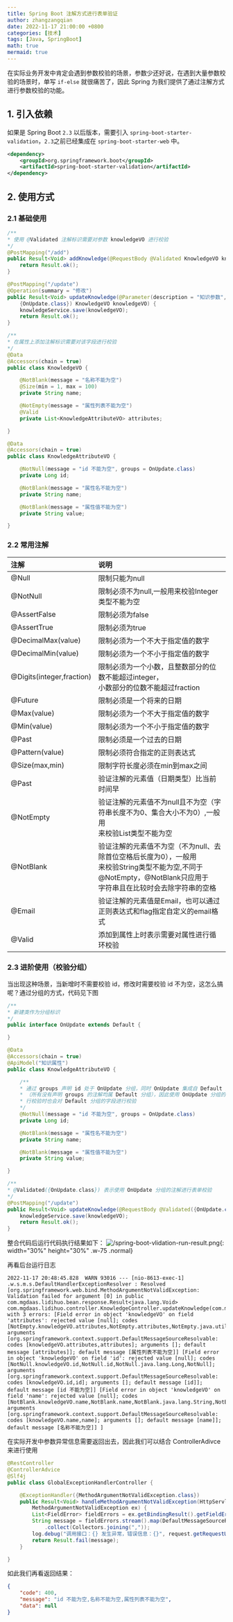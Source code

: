 ```yaml
---
title: Spring Boot 注解方式进行表单验证
author: zhangzangqian
date: 2022-11-17 21:00:00 +0800
categories: [技术]
tags: [Java, SpringBoot]
math: true
mermaid: true
---
```

在实际业务开发中肯定会遇到参数校验的场景，参数少还好说，在遇到大量参数校验的场景时，单写 `if-else` 就很痛苦了，因此 Spring 为我们提供了通过注解方式进行参数校验的功能。

## 1. 引入依赖

如果是 Spring Boot `2.3` 以后版本，需要引入 `spring-boot-starter-validation`，`2.3`之前已经集成在 `spring-boot-starter-web` 中。
```xml
<dependency>
    <groupId>org.springframework.boot</groupId>
    <artifactId>spring-boot-starter-validation</artifactId>
</dependency>
```

## 2. 使用方式
### 2.1 基础使用

```java
/**
* 使用 @Validated 注解标识需要对参数 knowledgeVO 进行校验
*/
@PostMapping("/add")
public Result<Void> addKnowledge(@RequestBody @Validated KnowledgeVO knowledgeVO) {
    return Result.ok();
}

@PostMapping("/update")
@Operation(summary = "修改")
public Result<Void> updateKnowledge(@Parameter(description = "知识参数", required = true) @RequestBody @Validated(
    {OnUpdate.class}) KnowledgeVO knowledgeVO) {
    knowledgeService.save(knowledgeVO);
    return Result.ok();
}

/**
* 在属性上添加注解标识需要对该字段进行校验
*/
@Data
@Accessors(chain = true)
public class KnowledgeVO {

    @NotBlank(message = "名称不能为空")
    @Size(min = 1, max = 100)
    private String name;

    @NotEmpty(message = "属性列表不能为空")
    @Valid
    private List<KnowledgeAttributeVO> attributes;

}

@Data
@Accessors(chain = true)
public class KnowledgeAttributeVO {

    @NotNull(message = "id 不能为空", groups = OnUpdate.class)
    private Long id;

    @NotBlank(message = "属性名不能为空")
    private String name;

    @NotBlank(message = "属性值不能为空")
    private String value;

}

```

### 2.2 常用注解

|注解|说明|
|:---|:------|
|@Null|	限制只能为null|
|@NotNull|	限制必须不为null,一般用来校验Integer类型不能为空|
|@AssertFalse|	限制必须为false|
|@AssertTrue|	限制必须为true|
|@DecimalMax(value)|	限制必须为一个不大于指定值的数字|
|@DecimalMin(value)|	限制必须为一个不小于指定值的数字|
|@Digits(integer,fraction)|	限制必须为一个小数，且整数部分的位数不能超过integer，<br/>小数部分的位数不能超过fraction|
|@Future|	限制必须是一个将来的日期|
|@Max(value)|	限制必须为一个不大于指定值的数字|
|@Min(value)|	限制必须为一个不小于指定值的数字|
|@Past|	限制必须是一个过去的日期|
|@Pattern(value)|	限制必须符合指定的正则表达式|
|@Size(max,min)|	限制字符长度必须在min到max之间|
|@Past|	验证注解的元素值（日期类型）比当前时间早|
|@NotEmpty|	验证注解的元素值不为null且不为空（字符串长度不为0、集合大小不为0）,一般用<br/>来校验List类型不能为空|
|@NotBlank|	验证注解的元素值不为空（不为null、去除首位空格后长度为0），一般用<br/>来校验String类型不能为空,不同于@NotEmpty，@NotBlank只应用于<br/>字符串且在比较时会去除字符串的空格|
|@Email|	验证注解的元素值是Email，也可以通过正则表达式和flag指定自定义的email格式|
|@Valid|添加到属性上时表示需要对属性进行循环校验|

### 2.3 进阶使用（校验分组）

当出现这种场景，当新增时不需要校验 id，修改时需要校验 id 不为空，这怎么搞呢？通过分组的方式，代码见下图
```java
/**
* 新建类作为分组标识
*/
public interface OnUpdate extends Default {

}

@Data
@Accessors(chain = true)
@ApiModel("知识属性")
public class KnowledgeAttributeVO {

    /**
    * 通过 groups 声明 id 处于 OnUpdate 分组，同时 OnUpdate 集成自 Default 接口
    * （所有没有声明 groups 的注解均属 Default 分组），因此使用 OnUpdate 分组的注解进
    * 行校验时也会对 Default 分组的字段进行校验
    */
    @NotNull(message = "id 不能为空", groups = OnUpdate.class)
    private Long id;

    @NotBlank(message = "属性名不能为空")
    private String name;

    @NotBlank(message = "属性值不能为空")
    private String value;

}

/**
* @Validated({OnUpdate.class}) 表示使用 OnUpdate 分组的注解进行表单校验
*/
@PostMapping("/update")
public Result<Void> updateKnowledge(@RequestBody @Validated({OnUpdate.class}) KnowledgeVO knowledgeVO) {
    knowledgeService.save(knowledgeVO);
    return Result.ok();
}
```

整合代码后运行代码执行结果如下：
![/spring-boot-vlidation-run-result.png](/assets/images/spring-boot-vlidation-run-result.png){: width="30%" height="30%" .w-75 .normal}

再看后台运行日志
```
2022-11-17 20:48:45.828  WARN 93016 --- [nio-8613-exec-1] .w.s.m.s.DefaultHandlerExceptionResolver : Resolved [org.springframework.web.bind.MethodArgumentNotValidException: Validation failed for argument [0] in public com.mgdaas.lidihuo.bean.response.Result<java.lang.Void> com.mgdaas.lidihuo.controller.KnowledgeController.updateKnowledge(com.mgdaas.lidihuo.bean.request.KnowledgeVO) with 3 errors: [Field error in object 'knowledgeVO' on field 'attributes': rejected value [null]; codes [NotEmpty.knowledgeVO.attributes,NotEmpty.attributes,NotEmpty.java.util.List,NotEmpty]; arguments [org.springframework.context.support.DefaultMessageSourceResolvable: codes [knowledgeVO.attributes,attributes]; arguments []; default message [attributes]]; default message [属性列表不能为空]] [Field error in object 'knowledgeVO' on field 'id': rejected value [null]; codes [NotNull.knowledgeVO.id,NotNull.id,NotNull.java.lang.Long,NotNull]; arguments [org.springframework.context.support.DefaultMessageSourceResolvable: codes [knowledgeVO.id,id]; arguments []; default message [id]]; default message [id 不能为空]] [Field error in object 'knowledgeVO' on field 'name': rejected value [null]; codes [NotBlank.knowledgeVO.name,NotBlank.name,NotBlank.java.lang.String,NotBlank]; arguments [org.springframework.context.support.DefaultMessageSourceResolvable: codes [knowledgeVO.name,name]; arguments []; default message [name]]; default message [名称不能为空]] ]
```

在实际开发中参数异常信息需要返回出去，因此我们可以结合 ControllerAdivce 来进行使用

```java
@RestController
@ControllerAdvice
@Slf4j
public class GlobalExceptionHandlerController {

    @ExceptionHandler({MethodArgumentNotValidException.class})
    public Result<Void> handleMethodArgumentNotValidException(HttpServletRequest request,
        MethodArgumentNotValidException ex) {
        List<FieldError> fieldErrors = ex.getBindingResult().getFieldErrors();
        String message = fieldErrors.stream().map(DefaultMessageSourceResolvable::getDefaultMessage)
            .collect(Collectors.joining(","));
        log.debug("调用接口：{} 发生异常，错误信息：{}", request.getRequestURI(), Throwables.getStackTraceAsString(ex));
        return Result.fail(message);
    }

}

```

如此我们再看返回结果：
```json
{
	"code": 400,
	"message": "id 不能为空,名称不能为空,属性列表不能为空",
	"data": null
}
```